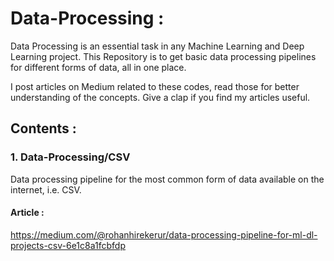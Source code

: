# Data-Processing :
Data Processing is an essential task in any Machine Learning and Deep Learning project.
This Repository is to get basic data processing pipelines for different forms of data, all in one place.

I post articles on Medium related to these codes, read those for better understanding of the concepts.
Give a clap if you find my articles useful.

## Contents :
### 1. Data-Processing/CSV

Data processing pipeline for the most common form of data available on the internet, i.e. CSV.

#### Article : 
https://medium.com/@rohanhirekerur/data-processing-pipeline-for-ml-dl-projects-csv-6e1c8a1fcbfdp
